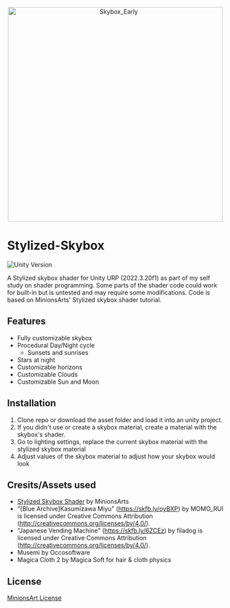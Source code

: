 <div align="center">
  <img src="https://github.com/user-attachments/assets/646bc29b-e5ef-4673-a8b0-32d91895943d" width="500" alt="Skybox_Early"/>
</div>

# Stylized-Skybox
![Unity Version](https://img.shields.io/badge/Unity-2022.3%20LTS%2B-blueviolet?logo=unity)

A Stylized skybox shader for Unity URP (2022.3.20f1) as part of my self study on shader programming. 
Some parts of the shader code could work for built-in but is untested and may require some modifications. 
Code is based on MinionsArts' Stylized skybox shader tutorial.

## Features
- Fully customizable skybox
- Procedural Day/Night cycle
    - Sunsets and sunrises
- Stars at night
- Customizable horizons
- Customizable Clouds
- Customizable Sun and Moon

## Installation
1. Clone repo or download the asset folder and load it into an unity project.
2. If you didn't use or create a skybox material, create a material with the skybox's shader.
3. Go to lighting settings, replace the current skybox material with the stylized skybox material
4. Adjust values of the skybox material to adjust how your skybox would look
    
## Cresits/Assets used
 - [Stylized Skybox Shader](https://www.patreon.com/posts/27402644) by MinionsArts
 - "[Blue Archive]Kasumizawa Miyu" (https://skfb.ly/oyBXP) by MOMO_RUI is licensed under Creative Commons Attribution (http://creativecommons.org/licenses/by/4.0/).
 - "Japanese Vending Machine" (https://skfb.ly/6ZCEz) by filadog is licensed under Creative Commons Attribution (http://creativecommons.org/licenses/by/4.0/).
 - Musemi by Occosoftware
 - Magica Cloth 2 by Magica Soft for hair & cloth physics

## License
[MinionsArt License](LICENSE)

